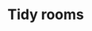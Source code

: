 # Tidy rooms
<!-- #daily/2021/12/30 -->

<!-- {BearID:81C83620-E436-4063-86BF-A8F7E559CFD6-63716-00000403F63C4D23} -->
